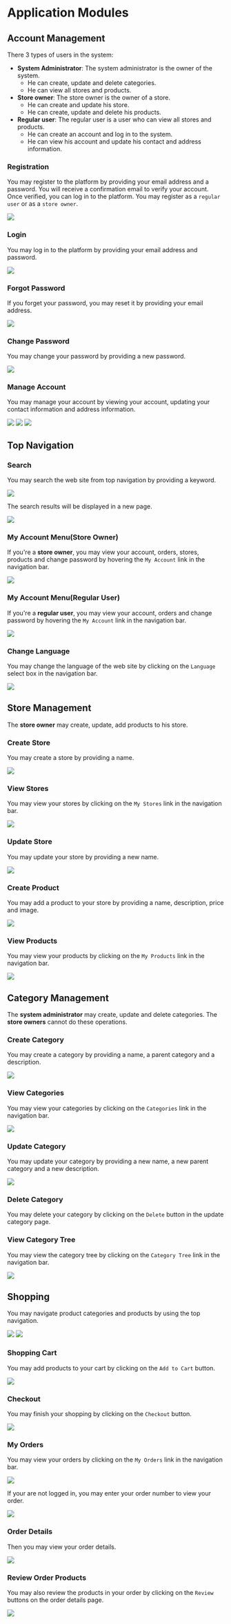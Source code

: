 # Application Modules

## Account Management

There 3 types of users in the system:
- **System Administrator**: The system administrator is the owner of the system. 
  - He can create, update and delete categories.
  - He can view all stores and products.
- **Store owner**: The store owner is the owner of a store. 
  - He can create and update his store.
  - He can create, update and delete his products.
- **Regular user**: The regular user is a user who can view all stores and products.
  - He can create an account and log in to the system.
  - He can view his account and update his contact and address information.

### Registration

You may register to the platform by providing your email address and a password. 
You will receive a confirmation email to verify your account. 
Once verified, you can log in to the platform.
You may register as a `regular user` or as a `store owner`.

![](images/register1.png)

### Login

You may log in to the platform by providing your email address and password.

![](images/login1.png)

### Forgot Password

If you forget your password, you may reset it by providing your email address.

![](images/forgot-password1.png )

### Change Password

You may change your password by providing a new password.

![](images/change-password1.png)

### Manage Account

You may manage your account by viewing your account, updating your contact information and address information.

![](images/manage-account1.png)
![](images/manage-account2.png)
![](images/manage-account3.png)

## Top Navigation

### Search
You may search the web site from top navigation by providing a keyword.

![](images/top-nav1.png)

The search results will be displayed in a new page.

![](images/search1.png)

### My Account Menu(Store Owner)

If you're a **store owner**, you may view your account, orders, stores, products and change password by hovering the `My Account` link in the navigation bar.

![](images/top-nav2.png)

### My Account Menu(Regular User)

If you're a **regular user**, you may view your account, orders and change password by hovering the `My Account` link in the navigation bar.

![](images/top-nav4.png)

### Change Language

You may change the language of the web site by clicking on the `Language` select box in the navigation bar.

![](images/top-nav3.png)

## Store Management

The **store owner** may create, update, add products to his store.

### Create Store

You may create a store by providing a name.

![](images/create-store1.png)

### View Stores

You may view your stores by clicking on the `My Stores` link in the navigation bar.

![](images/view-stores1.png)

### Update Store

You may update your store by providing a new name.

![](images/update-store1.png)

### Create Product

You may add a product to your store by providing a name, description, price and image.

![](images/create-product1.png)

### View Products

You may view your products by clicking on the `My Products` link in the navigation bar.

![](images/view-products1.png)

## Category Management

The **system administrator** may create, update and delete categories.
The **store owners** cannot do these operations.

### Create Category

You may create a category by providing a name, a parent category and a description.

![](images/create-category1.png)

### View Categories

You may view your categories by clicking on the `Categories` link in the navigation bar.

![](images/view-categories1.png)

### Update Category

You may update your category by providing a new name, a new parent category and a new description.

![](images/update-category1.png)

### Delete Category

You may delete your category by clicking on the `Delete` button in the update category page.

### View Category Tree

You may view the category tree by clicking on the `Category Tree` link in the navigation bar.

![](images/view-category-tree1.png)

## Shopping

You may navigate product categories and products by using the top navigation.

![](images/category-navigation1.png)
![](images/category-navigation2.png)

### Shopping Cart

You may add products to your cart by clicking on the `Add to Cart` button.

![](images/shopping-cart1.png)

### Checkout

You may finish your shopping by clicking on the `Checkout` button.

![](images/checkout1.png)

### My Orders

You may view your orders by clicking on the `My Orders` link in the navigation bar.

![](images/my-orders1.png)

If your are not logged in, you may enter your order number to view your order.

![](images/my-orders2.png)

### Order Details

Then you may view your order details.

![](images/order-details1.png)

### Review Order Products

You may also review the products in your order by clicking on the `Review` buttons on the order details page.

![](images/review-order1.png)

